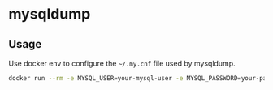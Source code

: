 # mysqldump

## Usage

Use docker env to configure the ``~/.my.cnf`` file used by mysqldump.

~~~bash
docker run --rm -e MYSQL_USER=your-mysql-user -e MYSQL_PASSWORD=your-passowrd -e MYSQL_HOST=your-mysql.example.com -e MYSQL_PORT=3306 -v $(pwd):/out ghcr.io/deltablot/mysqldump -r /out/dump.sql your-database-name
~~~
